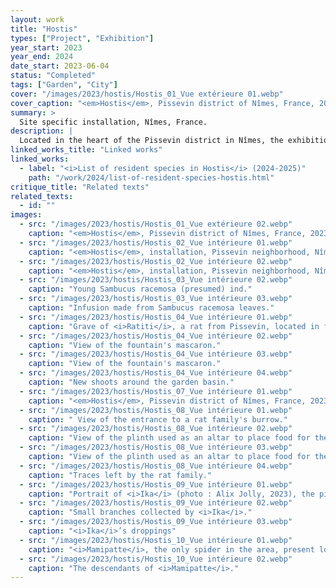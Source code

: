 ```yaml
---
layout: work
title: "Hostis"
types: ["Project", "Exhibition"]
year_start: 2023
year_end: 2024
date_start: 2023-06-04
status: "Completed"
tags: ["Garden", "City"]
cover: "/images/2023/hostis/Hostis_01_Vue extérieure 01.webp"
cover_caption: "<em>Hostis</em>, Pissevin district of Nîmes, France, 2023 — External view."
summary: >
  Site specific installation, Nîmes, France.
description: |
  Located in the heart of the Pissevin district in Nîmes, the exhibition « Hostis » takes place in the former premises of a Muslim funeral home, far removed from the conventional universe of contemporary art. This neighborhood, a witness to the utopian architecture of the 1960s–70s « Grands Ensembles », is currently marked by degradation and drug trafficking. This space, awaiting demolition and originally chosen as a creative site, has been transformed into an unconventional indoor garden. It is not an ordinary garden: it emerges from soil mixed with plant debris, pigeon droppings, and concrete rubble. Plants from the surrounding area of the neighborhood were replanted with their original soil, containing other seeds, thus giving rise to unexpected new growth. These plants are also encouraged to reproduce within this semi-enclosed ecosystem, where I integrate myself as part of the life cycle of this space, attracting and fostering the presence of various living beings.
linked_works_title: "Linked works"   
linked_works:
  - label: "<i>List of resident species in Hostis</i> (2024-2025)"
    path: "/work/2024/list-of-resident-species-hostis.html"
critique_title: "Related texts"
related_texts:
  - id: ""
images:
  - src: "/images/2023/hostis/Hostis_01_Vue extérieure 02.webp"
    caption: "<em>Hostis</em>, Pissevin district of Nîmes, France, 2023 — External view."
  - src: "/images/2023/hostis/Hostis_02_Vue intérieure 01.webp"
    caption: "<em>Hostis</em>, installation, Pissevin neighborhood, Nîmes, France, 2023."
  - src: "/images/2023/hostis/Hostis_02_Vue intérieure 02.webp"
    caption: "<em>Hostis</em>, installation, Pissevin neighborhood, Nîmes, France, 2023."
  - src: "/images/2023/hostis/Hostis_03_Vue intérieure 02.webp"
    caption: "Young Sambucus racemosa (presumed) ind."
  - src: "/images/2023/hostis/Hostis_03_Vue intérieure 03.webp"
    caption: "Infusion made from Sambucus racemosa leaves."
  - src: "/images/2023/hostis/Hostis_04_Vue intérieure 01.webp"
    caption: "Grave of <i>Ratiti</i>, a rat from Pissevin, located in front of the garden basin."
  - src: "/images/2023/hostis/Hostis_04_Vue intérieure 02.webp"
    caption: "View of the fountain's mascaron."
  - src: "/images/2023/hostis/Hostis_04_Vue intérieure 03.webp"
    caption: "View of the fountain's mascaron."
  - src: "/images/2023/hostis/Hostis_04_Vue intérieure 04.webp"
    caption: "New shoots around the garden basin."
  - src: "/images/2023/hostis/Hostis_07_Vue intérieure 01.webp"
    caption: "<em>Hostis</em>, Pissevin district of Nîmes, France, 2023."
  - src: "/images/2023/hostis/Hostis_08_Vue intérieure 01.webp"
    caption: " View of the entrance to a rat family's burrow."
  - src: "/images/2023/hostis/Hostis_08_Vue intérieure 02.webp"
    caption: "View of the plinth used as an altar to place food for the rat family."
  - src: "/images/2023/hostis/Hostis_08_Vue intérieure 03.webp"
    caption: "View of the plinth used as an altar to place food for the rat family."
  - src: "/images/2023/hostis/Hostis_08_Vue intérieure 04.webp"
    caption: "Traces left by the rat family."
  - src: "/images/2023/hostis/Hostis_09_Vue intérieure 01.webp"
    caption: "Portrait of <i>Ika</i> (photo : Alix Jolly, 2023), the pigeon who lived in the garden, and wall support where she liked to rest."
  - src: "/images/2023/hostis/Hostis_09_Vue intérieure 02.webp"
    caption: "Small branches collected by <i>Ika</i>."
  - src: "/images/2023/hostis/Hostis_09_Vue intérieure 03.webp"
    caption: "<i>Ika</i>’s droppings"
  - src: "/images/2023/hostis/Hostis_10_Vue intérieure 01.webp"
    caption: "<i>Mamipatte</i>, the only spider in the area, present long before the garden was installed."
  - src: "/images/2023/hostis/Hostis_10_Vue intérieure 02.webp"
    caption: "The descendants of <i>Mamipatte</i>."
---
```

